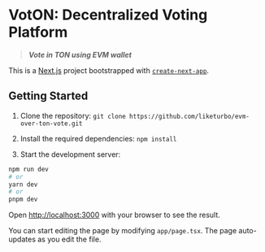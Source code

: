 # VotON: Decentralized Voting Platform

> _**Vote in TON using EVM wallet**_

This is a [Next.js](https://nextjs.org/) project bootstrapped with [`create-next-app`](https://github.com/vercel/next.js/tree/canary/packages/create-next-app).

## Getting Started

1. Clone the repository: `git clone https://github.com/liketurbo/evm-over-ton-vote.git`

2. Install the required dependencies: `npm install`

3. Start the development server:

```bash
npm run dev
# or
yarn dev
# or
pnpm dev
```

Open [http://localhost:3000](http://localhost:3000) with your browser to see the result.

You can start editing the page by modifying `app/page.tsx`. The page auto-updates as you edit the file.